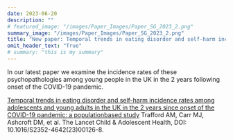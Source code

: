 ```yaml
---
date: 2023-06-20
description: ""
# featured_image: "/images/Paper_Images/Paper_SG_2023_2.png"
summary_image: "/images/Paper_Images/Paper_SG_2023_2.png"
title: "New paper: Temporal trends in eating disorder and self-harm incidence rates among adolescents and young adults in the UK"
omit_header_text: "True"
# summary: "this is my summary"
---
```


In our latest paper we examine the incidence rates of these psychopathologies among young people in the UK in the 2 years following onset of the COVID-19 pandemic.

<!--more-->

[Temporal trends in eating disorder and self-harm incidence rates among adolescents and young adults in the UK in the 2 years since onset of the COVID-19 pandemic: a populationbased study](<https://doi.org/10.1016/S2352-4642(23)00126-8>) Trafford AM, Carr MJ, Ashcroft DM, et al. The Lancet Child & Adolescent Health, DOI: 10.1016/S2352-4642(23)00126-8.
